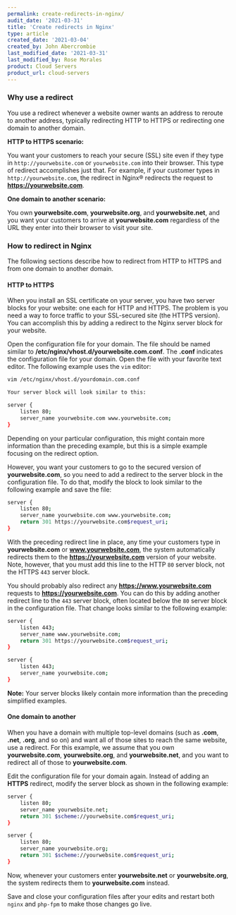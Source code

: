 ```yaml
---
permalink: create-redirects-in-nginx/
audit_date: '2021-03-31'
title: 'Create redirects in Nginx'
type: article
created_date: '2021-03-04'
created_by: John Abercrombie
last_modified_date: '2021-03-31'
last_modified_by: Rose Morales
product: Cloud Servers
product_url: cloud-servers
---
```


### Why use a redirect

You use a redirect whenever a website owner wants an address to reroute to
another address, typically redirecting HTTP to HTTPS
or redirecting one domain to another domain.

**HTTP to HTTPS scenario:**

You want your customers to reach your secure (SSL) site even if they type
in `http://yourwebsite.com` or `yourwebsite.com` into their browser. This type of
redirect accomplishes just that. For example, if your customer types in `http://yourwebsite.com`,
the redirect in Nginx&reg; redirects the request to **https://yourwebsite.com**.

**One domain to another scenario:**

You own **yourwebsite.com**, **yourwebsite.org**, and **yourwebsite.net**, and
you want your customers to arrive at **yourwebsite.com** regardless of the URL they enter
into their browser to visit your site.

### How to redirect in Nginx

The following sections describe how to redirect from HTTP to HTTPS and from one
domain to another domain.

#### HTTP to HTTPS

When you install an SSL certificate on your server, you have two
server blocks for your website: one each for HTTP and HTTPS. The problem is
you need a way to force traffic to your SSL-secured site (the HTTPS version).
You can accomplish this by adding a redirect to the Nginx server block for your
website.

Open the configuration file for your domain. The file should be named similar to
**/etc/nginx/vhost.d/yourwebsite.com.conf**. The **.conf** indicates
the configuration file for your domain. Open the file with your favorite text editor.
The following example uses the `vim` editor:

```sh
vim /etc/nginx/vhost.d/yourdomain.com.conf

Your server block will look similar to this:

server {
	listen 80;
	server_name yourwebsite.com www.yourwebsite.com;
}
```

Depending on your particular configuration, this might contain more
information than the preceding example, but this is a
simple example focusing on the redirect option.

However, you want your customers to go to the secured version of
**yourwebsite.com**, so you need to add a redirect to the server block
in the configuration file. To do that, modify the block to look similar
to the following example and save the file:

```sh
server {
	listen 80;
	server_name yourwebsite.com www.yourwebsite.com;
	return 301 https://yourwebsite.com$request_uri;
}
```

With the preceding redirect line in place, any time your customers type in
**yourwebsite.com** or **www.yourwebsite.com**, the system automatically
redirects them to the **https://yourwebsite.com** version of your website.
Note, however, that you must add this line to the HTTP `80` server block, not
the HTTPS `443` server block.

You should probably also redirect any **https://www.yourwebsite.com**
requests to **https://yourwebsite.com**. You can do this by adding another
redirect line to the `443` server block, often located below the `80` server
block in the configuration file. That change looks similar to the following example:

```sh
server {
	listen 443;
	server_name www.yourwebsite.com;
	return 301 https://yourwebsite.com$request_uri;
}

server {
	listen 443;
	server_name yourwebsite.com;
}
```

**Note:** Your server blocks likely contain more information than the
preceding simplified examples.

#### One domain to another

When you have a domain with multiple top-level domains (such as **.com**,
**.net**, **.org**, and so on) and want all of those sites to reach the
same website, use a redirect. For this example, we assume that you own
**yourwebsite.com**, **yourwebsite.org**, and **yourwebsite.net**, and you want
to redirect all of those to **yourwebsite.com**.

Edit the configuration file for your domain again. Instead of adding
an **HTTPS** redirect, modify the server block as shown in the following
example:

```sh
server {
	listen 80;
	server_name yourwebsite.net;
	return 301 $scheme://yourwebsite.com$request_uri;
}

server {
	listen 80;
	server_name yourwebsite.org;
	return 301 $scheme://yourwebsite.com$request_uri;
}
```

Now, whenever your customers enter **yourwebsite.net** or **yourwebsite.org**, the
system redirects them to **yourwebsite.com** instead.

Save and close your configuration files after your edits and restart both `nginx` and
`php-fpm` to make those changes go live.
